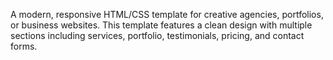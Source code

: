 A modern, responsive HTML/CSS template for creative agencies, portfolios, or business websites. This template features a clean design with multiple sections including services, portfolio, testimonials, pricing, and contact forms.
